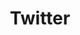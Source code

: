 ---
title: "Twitter"
weight: 9
description: "What's on my mind"
link: "https://twitter.com/YashNilayPatel"
---